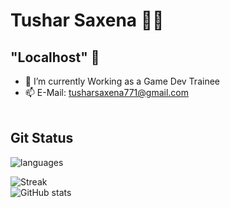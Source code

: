 # Tushar Saxena 👨‍💻
## "Localhost" 👋

<!--
**0124hitesh/0124hitesh** is a ✨ _special_ ✨ repository because its `README.md` (this file) appears on your GitHub profile.

Here are some ideas to get you started:

- 🔭 I’m currently working on ...
- 🌱 I’m currently learning Machine Learning
- 👯 I’m looking to collaborate on Web Desiging
- 🤔 I’m looking for help with ...
- 💬 Ask me about ...

- 😄 Pronouns: ...
- ⚡ Fun fact: ...
-->

- 🌱 I’m currently Working as a Game Dev Trainee
- 📫 E-Mail: tusharsaxena771@gmail.com
<br/><br/>
<!--![Top Langs](https://github-readme-stats.vercel.app/api/top-langs/?username=0124hitesh&theme=tokyonight)<br/>-->
## Git Status

![languages](https://github-readme-stats-eight-theta.vercel.app/api/top-langs/?username=Tusharsaxena290&layout=compact,issues&theme=tokyonight)

![Streak](https://github-readme-streak-stats.herokuapp.com/?user=Tusharsaxena290&show_icons=true&theme=tokyonight)<br/>
![GitHub stats](https://github-readme-stats.vercel.app/api?username=Tusharsaxena290&count_private=true&theme=tokyonight)<br/>


